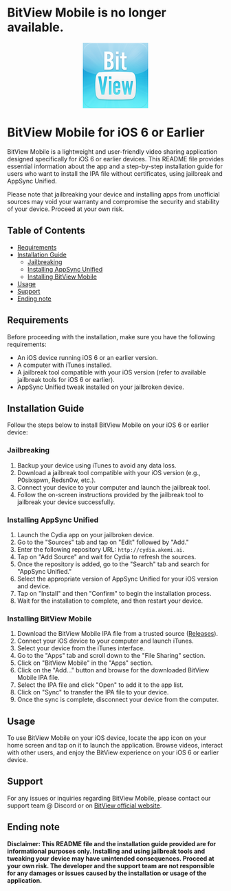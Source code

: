 # BitView Mobile is no longer available. 

<p align = 'center'>
  <img
    align = 'center'
    src = 'bvlogo.png'
  />
</p>

BitView Mobile for iOS 6 or Earlier 
=======================
BitView Mobile is a lightweight and user-friendly video sharing application designed specifically for iOS 6 or earlier devices. This README file provides essential information about the app and a step-by-step installation guide for users who want to install the IPA file without certificates, using jailbreak and AppSync Unified.

Please note that jailbreaking your device and installing apps from unofficial sources may void your warranty and compromise the security and stability of your device. Proceed at your own risk.

## Table of Contents
- [Requirements](#requirements)
- [Installation Guide](#installation-guide)
  - [Jailbreaking](#jailbreaking)
  - [Installing AppSync Unified](#installing-appsync-unified)
  - [Installing BitView Mobile](#installing-bitview-mobile)
- [Usage](#usage)
- [Support](#support)
- [Ending note](#ending-note)

## Requirements
Before proceeding with the installation, make sure you have the following requirements:
- An iOS device running iOS 6 or an earlier version.
- A computer with iTunes installed.
- A jailbreak tool compatible with your iOS version (refer to available jailbreak tools for iOS 6 or earlier).
- AppSync Unified tweak installed on your jailbroken device.

## Installation Guide
Follow the steps below to install BitView Mobile on your iOS 6 or earlier device:

### Jailbreaking
1. Backup your device using iTunes to avoid any data loss.
2. Download a jailbreak tool compatible with your iOS version (e.g., P0sixspwn, Redsn0w, etc.).
3. Connect your device to your computer and launch the jailbreak tool.
4. Follow the on-screen instructions provided by the jailbreak tool to jailbreak your device successfully.

### Installing AppSync Unified
1. Launch the Cydia app on your jailbroken device.
2. Go to the "Sources" tab and tap on "Edit" followed by "Add."
3. Enter the following repository URL: `http://cydia.akemi.ai`.
4. Tap on "Add Source" and wait for Cydia to refresh the sources.
5. Once the repository is added, go to the "Search" tab and search for "AppSync Unified."
6. Select the appropriate version of AppSync Unified for your iOS version and device.
7. Tap on "Install" and then "Confirm" to begin the installation process.
8. Wait for the installation to complete, and then restart your device.

### Installing BitView Mobile
1. Download the BitView Mobile IPA file from a trusted source ([Releases](https://github.com/vistafan12/BitView-iOS6/releases)).
2. Connect your iOS device to your computer and launch iTunes.
3. Select your device from the iTunes interface.
4. Go to the "Apps" tab and scroll down to the "File Sharing" section.
5. Click on "BitView Mobile" in the "Apps" section.
6. Click on the "Add..." button and browse for the downloaded BitView Mobile IPA file.
7. Select the IPA file and click "Open" to add it to the app list.
8. Click on "Sync" to transfer the IPA file to your device.
9. Once the sync is complete, disconnect your device from the computer.

## Usage
To use BitView Mobile on your iOS device, locate the app icon on your home screen and tap on it to launch the application. Browse videos, interact with other users, and enjoy the BitView experience on your iOS 6 or earlier device.

## Support
For any issues or inquiries regarding BitView Mobile, please contact our support team @ Discord or on [BitView official website](https://bitview.net).

## Ending note
**Disclaimer: This README file and the installation guide provided are for informational purposes only. Installing and using jailbreak tools and tweaking your device may have unintended consequences. Proceed at your own risk. The developer and the support team are not responsible for any damages or issues caused by the installation or usage of the application.**
